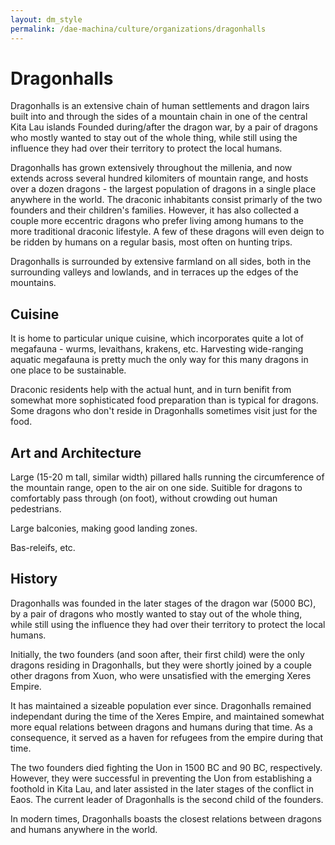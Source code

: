 ```yaml
---
layout: dm_style
permalink: /dae-machina/culture/organizations/dragonhalls
---
```


# Dragonhalls

Dragonhalls is an extensive chain of human settlements and dragon lairs built into and through the sides of a mountain chain in one of the central Kita Lau islands
Founded during/after the dragon war, by a pair of dragons who mostly wanted to stay out of the whole thing, while still using the influence they had over their territory to protect the local humans.

Dragonhalls has grown extensively throughout the millenia, and now extends across several hundred kilomiters of mountain range, and hosts over a dozen dragons - 
the largest population of dragons in a single place anywhere in the world. The draconic inhabitants consist primarly of the two founders and their children's families. 
However, it has also collected a couple more eccentric dragons who prefer living among humans to the more traditional draconic lifestyle.
A few of these dragons will even deign to be ridden by humans on a regular basis, most often on hunting trips.

Dragonhalls is surrounded by extensive farmland on all sides, both in the surrounding valleys and lowlands, and in terraces up the edges of the mountains.

## Cuisine
It is home to particular unique cuisine, which incorporates quite a lot of megafauna - wurms, levaithans, krakens, etc. 
Harvesting wide-ranging aquatic megafauna is pretty much the only way for this many dragons in one place to be sustainable.

Draconic residents help with the actual hunt, and in turn benifit from somewhat more sophisticated food preparation than is typical for dragons.
Some dragons who don't reside in Dragonhalls sometimes visit just for the food.

## Art and Architecture

Large (15-20 m tall, similar width) pillared halls running the circumference of the mountain range, open to the air on one side.
Suitible for dragons to comfortably pass through (on foot), without crowding out human pedestrians.

Large balconies, making good landing zones.

Bas-releifs, etc.



## History

Dragonhalls was founded in the later stages of the dragon war (5000 BC), by a pair of dragons who mostly wanted to stay out of the whole thing, 
while still using the influence they had over their territory to protect the local humans.

Initially, the two founders (and soon after, their first child) were the only dragons residing in Dragonhalls, but they were shortly joined by a couple other dragons from Xuon, 
who were unsatisfied with the emerging Xeres Empire.

It has maintained a sizeable population ever since. Dragonhalls remained independant during the time of the Xeres Empire, and maintained somewhat more equal relations between dragons and humans during that time.
As a consequence, it served as a haven for refugees from the empire during that time.

The two founders died fighting the Uon in 1500 BC and 90 BC, respectively. However, they were successful in preventing the Uon from establishing a foothold in Kita Lau, and later assisted in the later stages of the conflict in Eaos.
The current leader of Dragonhalls is the second child of the founders.

In modern times, Dragonhalls boasts the closest relations between dragons and humans anywhere in the world.